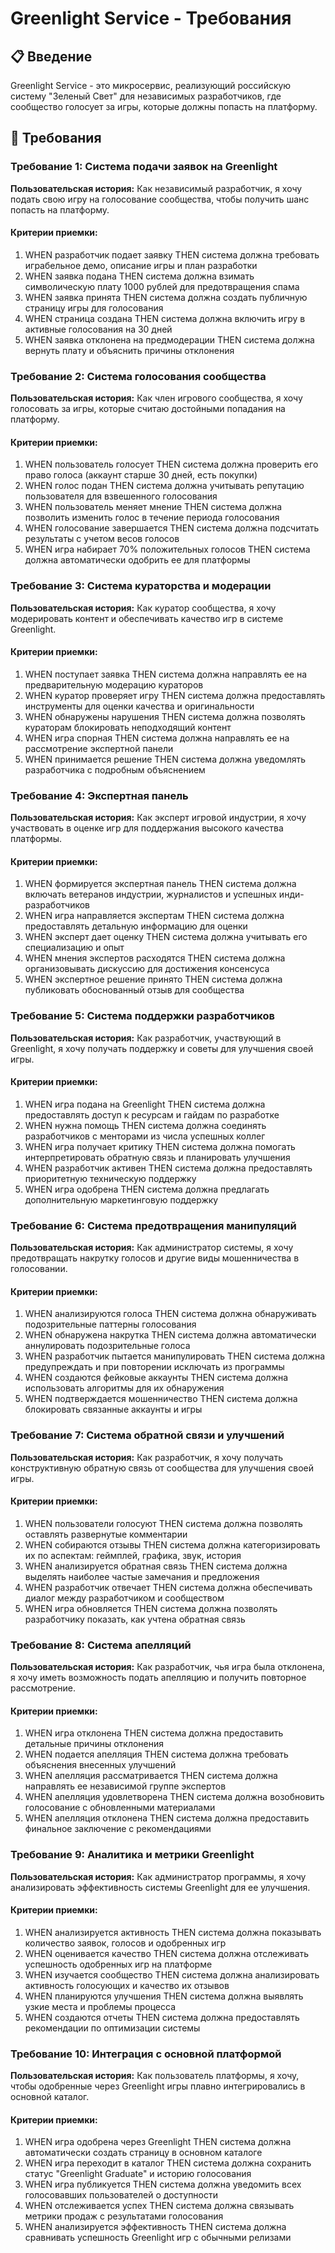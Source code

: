 # Greenlight Service - Требования

## 📋 **Введение**

Greenlight Service - это микросервис, реализующий российскую систему "Зеленый Свет" для независимых разработчиков, где сообщество голосует за игры, которые должны попасть на платформу.

## 🎯 **Требования**

### **Требование 1: Система подачи заявок на Greenlight**

**Пользовательская история:** Как независимый разработчик, я хочу подать свою игру на голосование сообщества, чтобы получить шанс попасть на платформу.

#### Критерии приемки:
1. WHEN разработчик подает заявку THEN система должна требовать играбельное демо, описание игры и план разработки
2. WHEN заявка подана THEN система должна взимать символическую плату 1000 рублей для предотвращения спама
3. WHEN заявка принята THEN система должна создать публичную страницу игры для голосования
4. WHEN страница создана THEN система должна включить игру в активные голосования на 30 дней
5. WHEN заявка отклонена на предмодерации THEN система должна вернуть плату и объяснить причины отклонения

### **Требование 2: Система голосования сообщества**

**Пользовательская история:** Как член игрового сообщества, я хочу голосовать за игры, которые считаю достойными попадания на платформу.

#### Критерии приемки:
1. WHEN пользователь голосует THEN система должна проверить его право голоса (аккаунт старше 30 дней, есть покупки)
2. WHEN голос подан THEN система должна учитывать репутацию пользователя для взвешенного голосования
3. WHEN пользователь меняет мнение THEN система должна позволить изменить голос в течение периода голосования
4. WHEN голосование завершается THEN система должна подсчитать результаты с учетом весов голосов
5. WHEN игра набирает 70% положительных голосов THEN система должна автоматически одобрить ее для платформы

### **Требование 3: Система кураторства и модерации**

**Пользовательская история:** Как куратор сообщества, я хочу модерировать контент и обеспечивать качество игр в системе Greenlight.

#### Критерии приемки:
1. WHEN поступает заявка THEN система должна направлять ее на предварительную модерацию кураторов
2. WHEN куратор проверяет игру THEN система должна предоставлять инструменты для оценки качества и оригинальности
3. WHEN обнаружены нарушения THEN система должна позволять кураторам блокировать неподходящий контент
4. WHEN игра спорная THEN система должна направлять ее на рассмотрение экспертной панели
5. WHEN принимается решение THEN система должна уведомлять разработчика с подробным объяснением

### **Требование 4: Экспертная панель**

**Пользовательская история:** Как эксперт игровой индустрии, я хочу участвовать в оценке игр для поддержания высокого качества платформы.

#### Критерии приемки:
1. WHEN формируется экспертная панель THEN система должна включать ветеранов индустрии, журналистов и успешных инди-разработчиков
2. WHEN игра направляется экспертам THEN система должна предоставлять детальную информацию для оценки
3. WHEN эксперт дает оценку THEN система должна учитывать его специализацию и опыт
4. WHEN мнения экспертов расходятся THEN система должна организовывать дискуссию для достижения консенсуса
5. WHEN экспертное решение принято THEN система должна публиковать обоснованный отзыв для сообщества

### **Требование 5: Система поддержки разработчиков**

**Пользовательская история:** Как разработчик, участвующий в Greenlight, я хочу получать поддержку и советы для улучшения своей игры.

#### Критерии приемки:
1. WHEN игра подана на Greenlight THEN система должна предоставлять доступ к ресурсам и гайдам по разработке
2. WHEN нужна помощь THEN система должна соединять разработчиков с менторами из числа успешных коллег
3. WHEN игра получает критику THEN система должна помогать интерпретировать обратную связь и планировать улучшения
4. WHEN разработчик активен THEN система должна предоставлять приоритетную техническую поддержку
5. WHEN игра одобрена THEN система должна предлагать дополнительную маркетинговую поддержку

### **Требование 6: Система предотвращения манипуляций**

**Пользовательская история:** Как администратор системы, я хочу предотвращать накрутку голосов и другие виды мошенничества в голосовании.

#### Критерии приемки:
1. WHEN анализируются голоса THEN система должна обнаруживать подозрительные паттерны голосования
2. WHEN обнаружена накрутка THEN система должна автоматически аннулировать подозрительные голоса
3. WHEN разработчик пытается манипулировать THEN система должна предупреждать и при повторении исключать из программы
4. WHEN создаются фейковые аккаунты THEN система должна использовать алгоритмы для их обнаружения
5. WHEN подтверждается мошенничество THEN система должна блокировать связанные аккаунты и игры

### **Требование 7: Система обратной связи и улучшений**

**Пользовательская история:** Как разработчик, я хочу получать конструктивную обратную связь от сообщества для улучшения своей игры.

#### Критерии приемки:
1. WHEN пользователи голосуют THEN система должна позволять оставлять развернутые комментарии
2. WHEN собираются отзывы THEN система должна категоризировать их по аспектам: геймплей, графика, звук, история
3. WHEN анализируется обратная связь THEN система должна выделять наиболее частые замечания и предложения
4. WHEN разработчик отвечает THEN система должна обеспечивать диалог между разработчиком и сообществом
5. WHEN игра обновляется THEN система должна позволять разработчику показать, как учтена обратная связь

### **Требование 8: Система апелляций**

**Пользовательская история:** Как разработчик, чья игра была отклонена, я хочу иметь возможность подать апелляцию и получить повторное рассмотрение.

#### Критерии приемки:
1. WHEN игра отклонена THEN система должна предоставить детальные причины отклонения
2. WHEN подается апелляция THEN система должна требовать объяснения внесенных улучшений
3. WHEN апелляция рассматривается THEN система должна направлять ее независимой группе экспертов
4. WHEN апелляция удовлетворена THEN система должна возобновить голосование с обновленными материалами
5. WHEN апелляция отклонена THEN система должна предоставить финальное заключение с рекомендациями

### **Требование 9: Аналитика и метрики Greenlight**

**Пользовательская история:** Как администратор программы, я хочу анализировать эффективность системы Greenlight для ее улучшения.

#### Критерии приемки:
1. WHEN анализируется активность THEN система должна показывать количество заявок, голосов и одобренных игр
2. WHEN оценивается качество THEN система должна отслеживать успешность одобренных игр на платформе
3. WHEN изучается сообщество THEN система должна анализировать активность голосующих и качество их отзывов
4. WHEN планируются улучшения THEN система должна выявлять узкие места и проблемы процесса
5. WHEN создаются отчеты THEN система должна предоставлять рекомендации по оптимизации системы

### **Требование 10: Интеграция с основной платформой**

**Пользовательская история:** Как пользователь платформы, я хочу, чтобы одобренные через Greenlight игры плавно интегрировались в основной каталог.

#### Критерии приемки:
1. WHEN игра одобрена через Greenlight THEN система должна автоматически создать страницу в основном каталоге
2. WHEN игра переходит в каталог THEN система должна сохранить статус "Greenlight Graduate" и историю голосования
3. WHEN игра публикуется THEN система должна уведомить всех голосовавших пользователей о доступности
4. WHEN отслеживается успех THEN система должна связывать метрики продаж с результатами голосования
5. WHEN анализируется эффективность THEN система должна сравнивать успешность Greenlight игр с обычными релизами